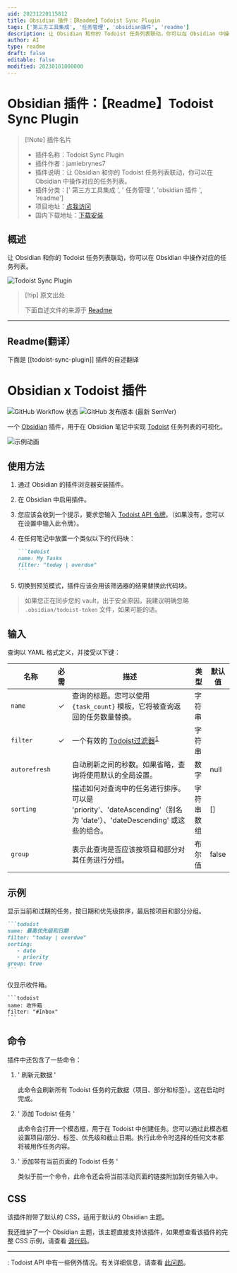 ```yaml
---
uid: 20231220115812
title: Obsidian 插件：【Readme】Todoist Sync Plugin
tags: ['第三方工具集成', '任务管理', 'obsidian插件', 'readme']
description: 让 Obsidian 和你的 Todoist 任务列表联动，你可以在 Obsidian 中操作对应的任务列表。
author: AI
type: readme
draft: false
editable: false
modified: 20230101000000
---
```


# Obsidian 插件：【Readme】Todoist Sync Plugin

> [!Note] 插件名片
> - 插件名称：Todoist Sync Plugin
> - 插件作者：jamiebrynes7
> - 插件说明：让 Obsidian 和你的 Todoist 任务列表联动，你可以在 Obsidian 中操作对应的任务列表。
> - 插件分类：[' 第三方工具集成 ', ' 任务管理 ', 'obsidian 插件 ', 'readme']
> - 项目地址：[点我访问](https://github.com/jamiebrynes7/obsidian-todoist-plugin)
> - 国内下载地址：[下载安装](https://pkmer.cn/products/plugin/pluginMarket/?todoist-sync-plugin)

## 概述

让 Obsidian 和你的 Todoist 任务列表联动，你可以在 Obsidian 中操作对应的任务列表。

![Todoist Sync Plugin](https://cdn.pkmer.cn/covers/todoist-sync-plugin.png!pkmer)

> [!tip] 原文出处
>
>下面自述文件的来源于 [Readme](https://ghproxy.net/https://raw.githubusercontent.com/jamiebrynes7/obsidian-todoist-plugin/master/README.md)

---

## Readme(翻译）

下面是 [[todoist-sync-plugin]] 插件的自述翻译

# Obsidian x Todoist 插件

![GitHub Workflow 状态](https://img.shields.io/github/actions/workflow/status/jamiebrynes7/obsidian-todoist-plugin/premerge.yml?branch=develop&style=for-the-badge) ![GitHub 发布版本 (最新 SemVer)](https://img.shields.io/github/v/release/jamiebrynes7/obsidian-todoist-plugin?style=for-the-badge)

一个 [Obsidian](https://obsidian.md/) 插件，用于在 Obsidian 笔记中实现 [Todoist](https://todoist.com/) 任务列表的可视化。

![示例动画](https://cdn.pkmer.cn/covers/todoist-sync-plugin_2_0.gif)

## 使用方法

1. 通过 Obsidian 的插件浏览器安装插件。
2. 在 Obsidian 中启用插件。
3. 您应该会收到一个提示，要求您输入 [Todoist API 令牌](https://todoist.com/prefs/integrations)。（如果没有，您可以在设置中输入此令牌）。
4. 在任何笔记中放置一个类似以下的代码块：

   ````markdown
   ```todoist
   name: My Tasks
   filter: "today | overdue"
   ```
   ````

5. 切换到预览模式，插件应该会用该筛选器的结果替换此代码块。

> 如果您正在同步您的 vault，出于安全原因，我建议明确忽略 `.obsidian/todoist-token` 文件，如果可能的话。

## 输入

查询以 YAML 格式定义，并接受以下键：

| 名称          | 必需     | 描述                                                                                                                                            | 类型     | 默认值 |
| ------------- | :------: | ------------------------------------------------------------------------------------------------------------------------------------------------------ | -------- | ------- |
| `name`        |    ✓     | 查询的标题。您可以使用 `{task_count}` 模板，它将被查询返回的任务数量替换。     | 字符串   |         |
| `filter`      |    ✓     | 一个有效的 [Todoist过滤器](https://get.todoist.help/hc/en-us/articles/205248842-Filters)<sup>[1](#footnote-1)</sup>                                      | 字符串   |         |
| `autorefresh` |          | 自动刷新之间的秒数。如果省略，查询将使用默认的全局设置。                                                  | 数字   | null    |
| `sorting`     |          | 描述如何对查询中的任务进行排序。可以是 'priority'、'dateAscending'（别名为 'date'）、'dateDescending' 或这些的组合。 | 字符串数组 | []      |
| `group`       |          | 表示此查询是否应该按项目和部分对其任务进行分组。                                                                          | 布尔值     | false   |

## 示例

显示当前和过期的任务，按日期和优先级排序，最后按项目和部分分组。

````markdown
```todoist
name: 最高优先级和日期
filter: "today | overdue"
sorting: 
   - date
   - priority
group: true
```
````

仅显示收件箱。

````
```todoist
name: 收件箱
filter: "#Inbox"
```
````

## 命令

插件中还包含了一些命令：

1. ' 刷新元数据 '

   此命令会刷新所有 Todoist 任务的元数据（项目、部分和标签）。这在启动时完成。

2. ' 添加 Todoist 任务 '

   此命令会打开一个模态框，用于在 Todoist 中创建任务。您可以通过此模态框设置项目/部分、标签、优先级和截止日期。执行此命令时选择的任何文本都将被用作任务内容。

3. ' 添加带有当前页面的 Todoist 任务 '

   类似于前一个命令，此命令还会将当前活动页面的链接附加到任务输入中。

## CSS

该插件附带了默认的 CSS，适用于默认的 Obsidian 主题。

我还维护了一个 Obsidian 主题，该主题直接支持该插件，如果想查看该插件的完整 CSS 示例，请查看 [源代码](https://github.com/jamiebrynes7/moonlight-obsidian-theme/blob/master/src/modules/extensions/todoist.scss)。

---

: Todoist API 中有一些例外情况。有关详细信息，请查看 [此问题](https://github.com/jamiebrynes7/obsidian-todoist-plugin/issues/34)。
